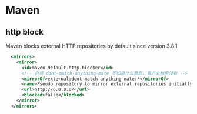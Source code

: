 # Maven

## http block

Maven blocks external HTTP repositories by default since version 3.8.1

```xml
  <mirrors>
    <mirror>
      <id>maven-default-http-blocker</id>
      <!-- 必须 dont-match-anything-mate 不知道什么意思，官方文档里没有 -->
      <mirrorOf>external:dont-match-anything-mate:*</mirrorOf>
      <name>Pseudo repository to mirror external repositories initially using HTTP.</name>
      <url>http://0.0.0.0/</url>
      <blocked>false</blocked>
    </mirror>
  </mirrors>
```
